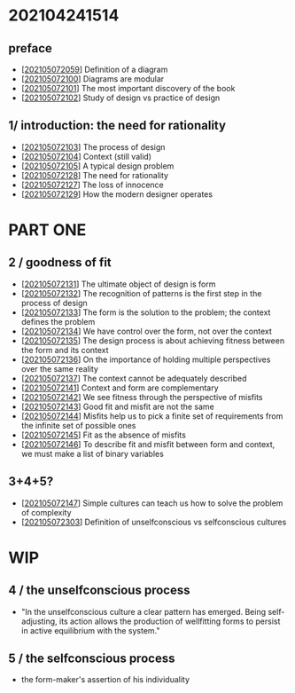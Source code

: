 # 202104241514

## preface
- [[202105072059]] Definition of a diagram
- [[202105072100]] Diagrams are modular
- [[202105072101]] The most important discovery of the book 
- [[202105072102]] Study of design vs practice of design
    
## 1/ introduction: the need for rationality
- [[202105072103]] The process of design
- [[202105072104]] Context (still valid)
- [[202105072105]] A typical design problem
- [[202105072128]] The need for rationality
- [[202105072127]] The loss of innocence
- [[202105072129]] How the modern designer operates

# PART ONE 
## 2 / goodness of fit
- [[202105072131]] The ultimate object of design is form
- [[202105072132]] The recognition of patterns is the first step in the process of design 
- [[202105072133]] The form is the solution to the problem; the context defines the problem
- [[202105072134]] We have control over the form, not over the context 
- [[202105072135]] The design process is about achieving fitness between the form and its context 
- [[202105072136]] On the importance of holding multiple perspectives over the same reality
- [[202105072137]] The context cannot be adequately described
- [[202105072141]] Context and form are complementary
- [[202105072142]] We see fitness through the perspective of misfits
- [[202105072143]] Good fit and misfit are not the same
- [[202105072144]] Misfits help us to pick a finite set of requirements from the infinite set of possible ones
- [[202105072145]] Fit as the absence of misfits
- [[202105072146]] To describe fit and misfit between form and context, we must make a list of binary variables

## 3+4+5?
- [[202105072147]] Simple cultures can teach us how to solve the problem of complexity
- [[202105072303]] Definition of unselfconscious vs selfconscious cultures
    
# WIP
## 4 / the unselfconscious process   
- "In the unselfconscious culture a clear pattern has emerged. Being self-adjusting, its action allows the production of well­fitting forms to persist in active equilibrium with the system."
## 5 / the selfconscious process 
- the form-maker's assertion of his individuality


[//begin]: # "Autogenerated link references for markdown compatibility"
[202105072059]: 202105072059 "Definition of a diagram"
[202105072100]: 202105072100 "Diagrams are modular"
[202105072101]: 202105072101 "The most important discovery of the book "
[202105072102]: 202105072102 "Study of design vs practice of design"
[202105072103]: 202105072103 "The process of design"
[202105072104]: 202105072104 "Context (still valid)"
[202105072105]: 202105072105 "A typical design problem"
[202105072128]: 202105072128 "The need for rationality"
[202105072127]: 202105072127 "The loss of innocence"
[202105072129]: 202105072129 "How the modern designer operates"
[202105072131]: 202105072131 "The ultimate object of design is form"
[202105072132]: 202105072132 "The recognition of patterns is the first step in the process of design"
[202105072133]: 202105072133 "The form is the solution to the problem; the context defines the problem"
[202105072134]: 202105072134 "We have control over the form, not over the context"
[202105072135]: 202105072135 "The design process is about achieving fitness between the form and its context"
[202105072136]: 202105072136 "On the importance of holding multiple perspectives over the same reality"
[202105072137]: 202105072137 "The context cannot be adequately described"
[202105072141]: 202105072141 "Context and form are complementary"
[202105072142]: 202105072142 "We see fitness through the perspective of misfits"
[202105072143]: 202105072143 "Good fit and misfit are not the same"
[202105072144]: 202105072144 "Misfits help us to pick a finite set of requirements from the infinite set of possible ones"
[202105072145]: 202105072145 "Fit as the absence of misfits"
[202105072146]: 202105072146 "To describe fit and misfit between form and context, we must make a list of binary variables"
[202105072147]: 202105072147 "Simple cultures can teach us how to solve the problem of complexity"
[202105072303]: 202105072303 "Definition of unselfconscious vs selfconscious cultures"
[202105072148]: 202105072148 "The distinction between unselfconscious and selfconscious cultures is artificial"
[202105072300]: 202105072300 "How skills pass from one generation to the next"
[202105072301]: 202105072301 "The influence of the individual in the form-making process"
[202105072242]: 202105072242 "The speed and amount of changes in culture and the needs of individuals and society"
[202105072302]: 202105072302 "The process of adaptation to the changes that occur in the system"
[everything-is-a-remix]: everything-is-a-remix "Everything Is a Remix"
[//end]: # "Autogenerated link references"
